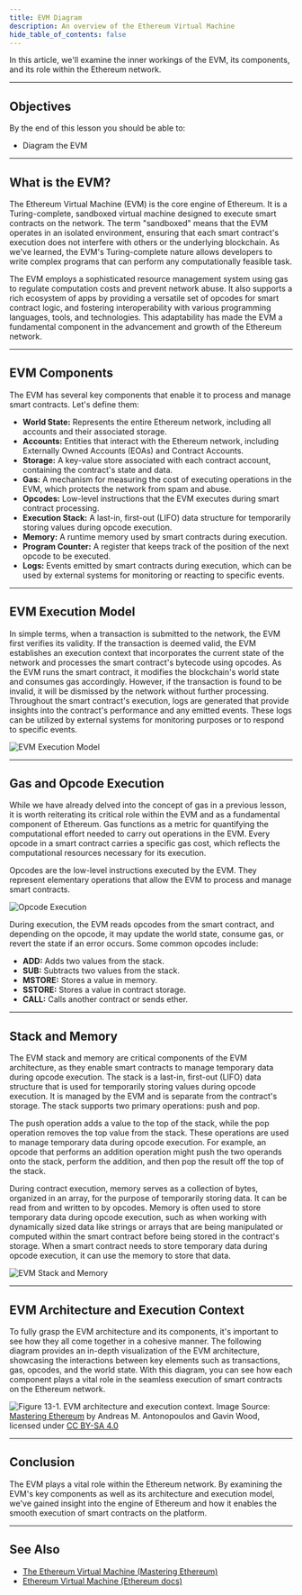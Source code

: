 ```yaml
---
title: EVM Diagram
description: An overview of the Ethereum Virtual Machine
hide_table_of_contents: false
---
```


In this article, we'll examine the inner workings of the EVM, its components, and its role within the Ethereum network.

---

## Objectives

By the end of this lesson you should be able to:

- Diagram the EVM

---

## What is the EVM?

The Ethereum Virtual Machine (EVM) is the core engine of Ethereum. It is a Turing-complete, sandboxed virtual machine designed to execute smart contracts on the network. The term "sandboxed" means that the EVM operates in an isolated environment, ensuring that each smart contract's execution does not interfere with others or the underlying blockchain. As we've learned, the EVM's Turing-complete nature allows developers to write complex programs that can perform any computationally feasible task.

The EVM employs a sophisticated resource management system using gas to regulate computation costs and prevent network abuse. It also supports a rich ecosystem of apps by providing a versatile set of opcodes for smart contract logic, and fostering interoperability with various programming languages, tools, and technologies. This adaptability has made the EVM a fundamental component in the advancement and growth of the Ethereum network.

---

## EVM Components

The EVM has several key components that enable it to process and manage smart contracts. Let's define them:

- **World State:** Represents the entire Ethereum network, including all accounts and their associated storage.
- **Accounts:** Entities that interact with the Ethereum network, including Externally Owned Accounts (EOAs) and Contract Accounts.
- **Storage:** A key-value store associated with each contract account, containing the contract's state and data.
- **Gas:** A mechanism for measuring the cost of executing operations in the EVM, which protects the network from spam and abuse.
- **Opcodes:** Low-level instructions that the EVM executes during smart contract processing.
- **Execution Stack:** A last-in, first-out (LIFO) data structure for temporarily storing values during opcode execution.
- **Memory:** A runtime memory used by smart contracts during execution.
- **Program Counter:** A register that keeps track of the position of the next opcode to be executed.
- **Logs:** Events emitted by smart contracts during execution, which can be used by external systems for monitoring or reacting to specific events.

---

## EVM Execution Model

In simple terms, when a transaction is submitted to the network, the EVM first verifies its validity. If the transaction is deemed valid, the EVM establishes an execution context that incorporates the current state of the network and processes the smart contract's bytecode using opcodes. As the EVM runs the smart contract, it modifies the blockchain's world state and consumes gas accordingly. However, if the transaction is found to be invalid, it will be dismissed by the network without further processing. Throughout the smart contract's execution, logs are generated that provide insights into the contract's performance and any emitted events. These logs can be utilized by external systems for monitoring purposes or to respond to specific events.

![EVM Execution Model](../../assets/images/ethereum-virtual-machine/evm-execution-basic.png)

---

## Gas and Opcode Execution

While we have already delved into the concept of gas in a previous lesson, it is worth reiterating its critical role within the EVM and as a fundamental component of Ethereum. Gas functions as a metric for quantifying the computational effort needed to carry out operations in the EVM. Every opcode in a smart contract carries a specific gas cost, which reflects the computational resources necessary for its execution.

Opcodes are the low-level instructions executed by the EVM. They represent elementary operations that allow the EVM to process and manage smart contracts.

![Opcode Execution](../../assets/images/ethereum-virtual-machine/opcode-execution.png)

During execution, the EVM reads opcodes from the smart contract, and depending on the opcode, it may update the world state, consume gas, or revert the state if an error occurs. Some common opcodes include:

- **ADD:** Adds two values from the stack.
- **SUB:** Subtracts two values from the stack.
- **MSTORE:** Stores a value in memory.
- **SSTORE:** Stores a value in contract storage.
- **CALL:** Calls another contract or sends ether.

---

## Stack and Memory

The EVM stack and memory are critical components of the EVM architecture, as they enable smart contracts to manage temporary data during opcode execution. The stack is a last-in, first-out (LIFO) data structure that is used for temporarily storing values during opcode execution. It is managed by the EVM and is separate from the contract's storage. The stack supports two primary operations: push and pop.

The push operation adds a value to the top of the stack, while the pop operation removes the top value from the stack. These operations are used to manage temporary data during opcode execution. For example, an opcode that performs an addition operation might push the two operands onto the stack, perform the addition, and then pop the result off the top of the stack.

During contract execution, memory serves as a collection of bytes, organized in an array, for the purpose of temporarily storing data. It can be read from and written to by opcodes. Memory is often used to store temporary data during opcode execution, such as when working with dynamically sized data like strings or arrays that are being manipulated or computed within the smart contract before being stored in the contract's storage. When a smart contract needs to store temporary data during opcode execution, it can use the memory to store that data.

![EVM Stack and Memory](../../assets/images/ethereum-virtual-machine/evm-stack-memory.png)

---

## EVM Architecture and Execution Context

To fully grasp the EVM architecture and its components, it's important to see how they all come together in a cohesive manner. The following diagram provides an in-depth visualization of the EVM architecture, showcasing the interactions between key elements such as transactions, gas, opcodes, and the world state. With this diagram, you can see how each component plays a vital role in the seamless execution of smart contracts on the Ethereum network.

![Figure 13-1. EVM architecture and execution context.](../../assets/images/ethereum-virtual-machine/evm-architecture-execution.png)
Image Source: [Mastering Ethereum](https://github.com/ethereumbook/ethereumbook) by Andreas M. Antonopoulos and Gavin Wood, licensed under [CC BY-SA 4.0](https://creativecommons.org/licenses/by-sa/4.0/)

---

## Conclusion

The EVM plays a vital role within the Ethereum network. By examining the EVM's key components as well as its architecture and execution model, we've gained insight into the engine of Ethereum and how it enables the smooth execution of smart contracts on the platform.

---

## See Also

- [The Ethereum Virtual Machine (Mastering Ethereum)](https://cypherpunks-core.github.io/ethereumbook/13evm.html#evm_architecture)
- [Ethereum Virtual Machine (Ethereum docs)](https://ethereum.org/en/developers/docs/evm/)

<!-- Reference Style Links -->

[the ethereum virtual machine (mastering ethereum)]: https://cypherpunks-core.github.io/ethereumbook/13evm.html#evm_architecture
